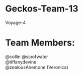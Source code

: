 # Geckos-Team-13

Voyage-4

# Team Members:

@collin
@sipofwater  
@tiffanydevine  
@zealousAnemone (Veronica)

